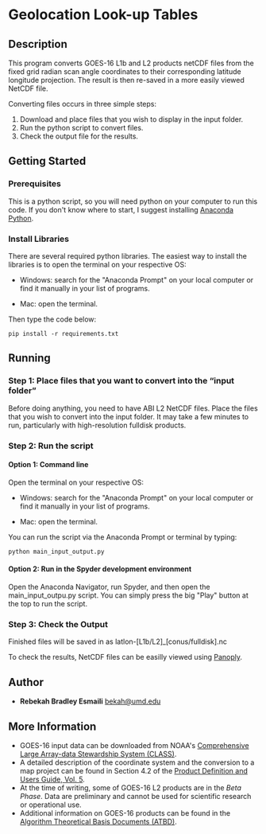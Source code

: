 # Geolocation Look-up Tables
## Description
This program converts GOES-16 L1b and L2 products netCDF files from the fixed grid radian scan angle coordinates to their corresponding latitude longitude projection. The result is then re-saved in a more easily viewed NetCDF file.

Converting files occurs in three simple steps:
1. Download and place files that you wish to display in the input folder.
2. Run the python script to convert files.
3. Check the output file for the results.

## Getting Started
### Prerequisites
This is a python script, so you will need python on your computer to run this code. If you don't know where to start, I suggest installing [Anaconda Python](https://anaconda.org/anaconda/python).

### Install Libraries
There are several required python libraries. The easiest way to install the libraries is to open the terminal on your respective OS:

* Windows: search for the "Anaconda Prompt" on your local computer or find it manually in your list of programs.

* Mac: open the terminal.

Then type the code below:
```
pip install -r requirements.txt
```

## Running

### Step 1: Place files that you want to convert into the “input folder”
Before doing anything, you need to have ABI L2 NetCDF files. Place the files that you wish to convert into the input folder. It may take a few minutes to run, particularly with high-resolution fulldisk products.

### Step 2: Run the script

#### Option 1: Command line
Open the terminal on your respective OS:
* Windows: search for the "Anaconda Prompt" on your local computer or find it manually in your list of programs.

* Mac: open the terminal.

You can run the script via the Anaconda Prompt or terminal by typing:
```
python main_input_output.py
```

#### Option 2: Run in the Spyder development environment
Open the Anaconda Navigator, run Spyder, and then open the main_input_outpu.py script. You can simply press the big "Play" button at the top to run the script.

### Step 3: Check the Output
Finished files will be saved in as latlon-[L1b/L2]_[conus/fulldisk].nc

To check the results, NetCDF files can be easilly viewed using [Panoply](https://www.giss.nasa.gov/tools/panoply/).

## Author
* **Rebekah Bradley Esmaili** [bekah@umd.edu](mailto:bekah@umd.edu)

## More Information

* GOES-16 input data can be downloaded from NOAA's [Comprehensive Large Array-data Stewardship System (CLASS)](https://www.class.noaa.gov/).
* A detailed description of the coordinate system and the conversion to a map project can be found in Section 4.2 of the [Product Definition and Users Guide, Vol. 5](www.goes-r.gov/products/docs/PUG-L2+-vol5.pdf).
* At the time of writing, some of GOES-16 L2 products are in the *Beta Phase*. Data are preliminary and cannot be used for scientific research or operational use.
* Additional information on GOES-16 products can be found in the [Algorithm Theoretical Basis Documents (ATBD)](http://www.goes-r.gov/resources/docs.html).
